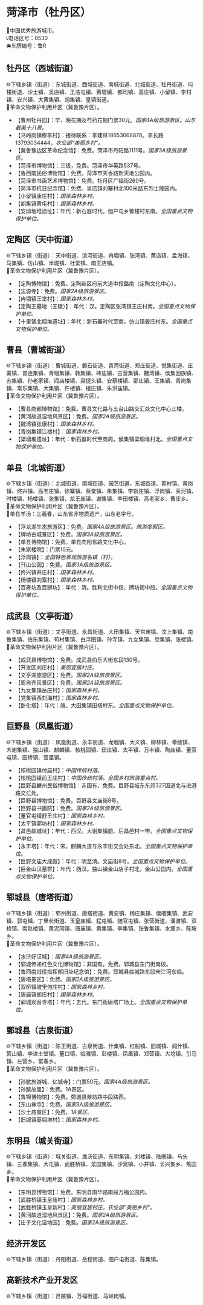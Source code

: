 # 菏泽市（牡丹区）  
🏅中国优秀旅游城市。   
📞电话区号：0530  
🚘车牌编号：鲁R  

## 牡丹区（西城街道）  
🌐下辖乡镇（街道）：东城街道、西城街道、南城街道、北城街道、牡丹街道、何楼街道、沙土镇、吴店镇、王浩屯镇、黄堽镇、都司镇、高庄镇、小留镇、李村镇、安兴镇、大黄集镇、胡集镇、皇镇街道。    
🚩革命文物保护利用片区（冀鲁豫片区）。   

* 【曹州牡丹园】：早、晚花期及芍药花期门票30元。*国家4A级旅游景区。山东最美十八景。*  
* 【马岭岗镇穆李村】：接待联系：李建林18653068878。李长路13793034444。*农业部“美丽乡村”。*  
* 【冀鲁豫边区革命纪念馆】：免费。菏泽市丹阳路1111号。*国家3A级旅游景区。*  
* 【菏泽市博物馆】：三级，免费。菏泽市华英路537号。   
* 【鲁西南民俗博物馆】：免费。菏泽市天香路新天地公园内。   
* 【菏泽市书画艺术博物馆】：免费。牡丹区广福街260号。   
* 【菏泽市抗日纪念馆】：免费。吴店镇刘寨村北100米路东烈士陵园内。   
* 【小留镇康庄村】：*国家森林乡村。*  
* 【胡集镇黄屯村】：*国家森林乡村。*  
* 【安邱堌堆遗址】：年代：新石器时代。佃户屯乡曹楼村东南。*全国重点文物保护单位。*   

## 定陶区（天中街道）  
🌐下辖乡镇（街道）：天中街道、滨河街道、冉堌镇、张湾镇、黄店镇、孟海镇、马集镇、仿山镇、半堤镇、杜堂镇、南王店镇。   
🚩革命文物保护利用片区（冀鲁豫片区）。   
  
* 【定陶博物馆】：免费。定陶新区府前大道中段路南（定陶文化中心）。   
* 【法源寺】：免费。*国家2A级旅游景区。*  
* 【冉堌镇王堂村】：*国家森林乡村。*  
* 【定陶王墓地（王陵）】：年代：汉。定陶区张湾镇王庄村南。*全国重点文物保护单位。*   
* 【十里铺北堌堆遗址】：年代：新石器时代至商。仿山镇姜庄村东。*全国重点文物保护单位。*   

## 曹县（曹城街道）  
🌐下辖乡镇（街道）：曹城街道、磐石街道、青菏街道、郑庄街道、倪集街道、庄寨镇、普连集镇、青堌集镇、韩集镇、砖庙镇、古营集镇、魏湾镇、侯集回族镇、苏集镇、孙老家镇、阎店楼镇、梁提头镇、安蔡楼镇、邵庄镇、王集镇、青岗集镇、常乐集镇、大集镇、仵楼镇、楼庄镇、朱洪庙镇。    
🚩革命文物保护利用片区（冀鲁豫片区）。   
  
* 【曹县商都博物馆】：免费。曹县文化路与五台山路交汇处文化中心三楼。   
* 【黄河故道湿地风景区】：免费。*国家2A级旅游景区。*  
* 【魏湾镇张康村】：*国家森林乡村。*  
* 【青岗集镇江楼村】：*国家森林乡村。*  
* 【梁堌堆遗址】：年代：新石器时代至商周。侯集镇梁堌堆村北。*全国重点文物保护单位。*   

## 单县（北城街道）  
🌐下辖乡镇（街道）：北城街道、南城街道、园艺街道、东城街道、郭村镇、黄岗镇、终兴镇、高韦庄镇、徐寨镇、蔡堂镇、朱集镇、李新庄镇、浮岗镇、莱河镇、时楼镇、杨楼镇、张集镇、龙王庙镇、谢集镇、李田楼镇、高老家乡、曹庄乡。   
🚩革命文物保护利用片区（冀鲁豫片区）。   
🍴单县羊汤：三羲春，山东省非物质遗产，山东老字号。   
  
* 【浮龙湖生态旅游区】：免费。*国家4A级旅游景区。旅游度假区。*  
* 【牌坊古城景区】：免费。*国家3A级旅游景区。*  
* 【单县博物馆】：免费。单县向阳东路文化中心。   
* 【朱家楼院】：门票10元。   
* 【浮岗镇】：*全国特色景观旅游名镇（村）。*  
* 【幵山公园】：免费。*国家3A级旅游景区。*  
* 【终兴镇井庄村】：*国家森林乡村。*  
* 【杨楼镇刘寨村】：*国家森林乡村。*  
* 【百寿坊及百狮坊】：年代：清。胜利北街中段、牌坊街中段。*全国重点文物保护单位。*   

## 成武县（文亭街道）  
🌐下辖乡镇（街道）：文亭街道、永昌街道、大田集镇、天宫庙镇、汶上集镇、南鲁集镇、伯乐集镇、苟村集镇、白浮图镇、孙寺镇、九女集镇、党集镇、张楼镇。    
🚩革命文物保护利用片区（冀鲁豫片区）。   
  
* 【成武县博物馆】：免费。成武县伯乐大街东段130号。   
* 【开发区刘庄村】：*美丽宜居村庄。*  
* 【文亭湖旅游区】：免费。*国家2A级旅游景区。*  
* 【周自齐风景区】：免费。*国家2A级旅游景区。*  
* 【九女集镇岳庄村】：*国家森林乡村。*  
* 【党集镇西刘海村】：*国家森林乡村。*  
* 【卧化塔】：年代：唐。大田集镇田塔村东。*全国重点文物保护单位。*   

## 巨野县（凤凰街道）  
🌐下辖乡镇（街道）：凤凰街道、永丰街道、龙堌镇、大义镇、柳林镇、章缝镇、大谢集镇、独山镇、麒麟镇、核桃园镇、田庄镇、太平镇、万丰镇、陶庙镇、董官屯镇、田桥镇、营里镇。    
  
* 【核桃园镇付庙村】：*中国传统村落。*  
* 【核桃园镇前王庄村】：*中国传统村落。全国乡村旅游重点村。*  
* 【巨野县麟州民俗博物馆】：非国有，免费。巨野县城东东郊327国道北与进港路交汇处。   
* 【巨野县博物馆】：免费。巨野县文庙街8号。   
* 【巨野县书画院】：免费。*国家2A级旅游景区。*  
* 【董官屯镇舒王庄村】：*国家森林乡村。*  
* 【太平镇郭坊村】：*国家森林乡村。*  
* 【昌邑故城址】：年代：西汉。大谢集镇前、后昌邑村一带。*全国重点文物保护单位。*   
* 【永丰塔】：年代：宋。麒麟大道与永丰街交会处东北。*全国重点文物保护单位。*   
* 【巨野文庙大成殿】：年代：明至清。文庙街8号。*全国重点文物保护单位。*   
* 【巨金山汉墓群】：年代：西汉。独山镇金山店子村北，金山公园内。*全国重点文物保护单位。*   

## 郓城县（唐塔街道）  
🌐下辖乡镇（街道）：郓州街道、唐塔街道、黄安镇、杨庄集镇、侯咽集镇、武安镇、郭屯镇、丁里长街道、玉皇庙镇、程屯镇、随官屯镇、张营街道、潘渡镇、双桥镇、南赵楼镇、黄泥冈镇、唐庙镇、黄集镇、李集镇、张鲁集镇、水堡乡、陈坡乡。    
🚩革命文物保护利用片区（冀鲁豫片区）。   
  
* 【水浒好汉城】：*国家4A级旅游景区。*  
* 【郓城传递红色文化博物馆】：非国有，免费。郓城县东门街南段。   
* 【鲁西南战役指挥部旧址纪念馆】：免费。郓城县临城路东段宋江河东临。   
* 【唐塔景区】：免费。*国家2A级旅游景区。*  
* 【双桥镇坡里何庄村】：*国家森林乡村。*  
* 【唐庙镇胡庄村】：*国家森林乡村。*  
* 【郓城观音寺塔】：年代：五代。东门街唐塔广场上。*全国重点文物保护单位。*   

## 鄄城县（古泉街道）  
🌐下辖乡镇（街道）：陈王街道、古泉街道、什集镇、红船镇、旧城镇、阎什镇、箕山镇、李进士堂镇、董口镇、临濮镇、彭楼镇、凤凰镇、郑营镇、大埝镇、引马镇、左营乡、富春乡。    
🚩革命文物保护利用片区（冀鲁豫片区）。   
  
* 【孙膑旅游城、亿城寺】：门票50元。*国家4A级旅游景区。*  
* 【孙膑故里】：免费。1A景区。   
* 【鲁锦博物馆】：免费。鄄城县潍坊路中段路西。   
* 【东山禅寺】：免费。*国家3A级旅游景区。*  
* 【沙土庙景区】：免费。*1A景区。*  
* 【旧城镇葵堌堆村】：*国家森林乡村。*  

## 东明县（城关街道）  
🌐下辖乡镇（街道）：城关街道、渔沃街道、东明集镇、刘楼镇、陆圈镇、马头镇、三春集镇、大屯镇、武胜桥镇、菜园集镇、沙窝镇、小井镇、长兴集乡、焦园乡。   
🚩革命文物保护利用片区（冀鲁豫片区）。   
  
* 【东明县博物馆】：免费。东明县南华路南段万福公园内。   
* 【武胜桥镇玉皇庙村】：*国家森林乡村。*  
* 【武胜桥镇玉皇新村】：*美丽宜居村庄。农业部“美丽乡村”。*  
* 【黄河故道湿地风景区】：免费。*国家2A级旅游景区。*  
* 【庄子文化湿地园】：免费。*国家2A级旅游景区。*  

## 经济开发区  
🌐下辖乡镇（街道）：丹阳街道、岳程街道、佃户屯街道、陈集镇。     

## 高新技术产业开发区  
🌐下辖乡镇（街道）：吕陵镇、万福街道、马岭岗镇。   
